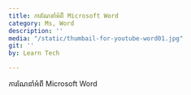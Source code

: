 ```yaml
---
title: ការណែនាំអំពី Microsoft Word
category: Ms, Word
description: ''
media: "/static/thumbail-for-youtube-word01.jpg"
git: ''
by: Learn Tech

---
```

ការណែនាំអំពី Microsoft Word